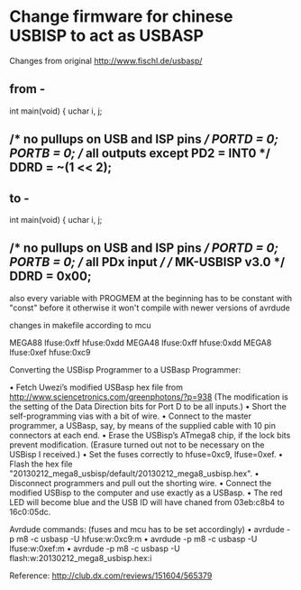 # Change firmware for chinese USBISP to act as USBASP

Changes from original http://www.fischl.de/usbasp/

from -
-------------------
int main(void) {
  uchar i, j;

  /* no pullups on USB and ISP pins */
  PORTD = 0;
  PORTB = 0;
  /* all outputs except PD2 = INT0 */
  DDRD = ~(1 << 2);
-------------------

to -
-------------------
int main(void) {
  uchar i, j;

  /* no pullups on USB and ISP pins */
  PORTD = 0;
  PORTB = 0;
  /* all PDx input */
  /* MK-USBISP v3.0 */
  DDRD = 0x00;
-------------------

also every variable with PROGMEM at the beginning has to be constant with "const" before it
otherwise it won't compile with newer versions of avrdude

changes in makefile according to mcu

MEGA88 lfuse:0xff hfuse:0xdd
MEGA48 lfuse:0xff hfuse:0xdd
MEGA8  lfuse:0xef hfuse:0xc9

Converting the USBisp Programmer to a USBasp Programmer:

• Fetch Uwezi’s modified USBasp hex file from http://www.sciencetronics.com/greenphotons/?p=938 (The modification is the setting of the Data Direction bits for Port D to be all inputs.)
• Short the self-programming vias with a bit of wire.
• Connect to the master programmer, a USBasp, say, by means of the supplied cable with 10 pin connectors at each end.
• Erase the USBisp’s ATmega8 chip, if the lock bits prevent modification. (Erasure turned out not to be necessary on the USBisp I received.)
• Set the fuses correctly to hfuse=0xc9, lfuse=0xef.
• Flash the hex file "20130212_mega8_usbisp/default/20130212_mega8_usbisp.hex".
• Disconnect programmers and pull out the shorting wire.
• Connect the modified USBisp to the computer and use exactly as a USBasp.
• The red LED will become blue and the USB ID will have chaned from 03eb:c8b4 to 16c0:05dc.

Avrdude commands:
(fuses and mcu has to be set accordingly)
• avrdude -p m8 -c usbasp -U hfuse:w:0xc9:m
• avrdude -p m8 -c usbasp -U lfuse:w:0xef:m
• avrdude -p m8 -c usbasp -U flash:w:20130212_mega8_usbisp.hex:i

Reference: http://club.dx.com/reviews/151604/565379
